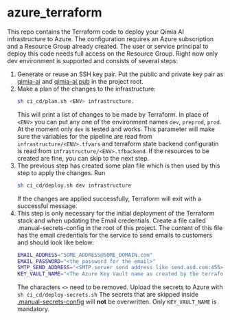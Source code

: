 # azure_terraform
This repo contains the Terraform code to deploy your Qimia AI infrastructure to Azure.
The configuration requires an Azure subscription and a Resource Group already created.
The user or service principal to deploy this code needs full access on the Resource Group. 
Right now only dev environment is supported and consists of several steps:
1. Generate or reuse an SSH key pair.
   Put the public and private key pair as  [qimia-ai](qimia-ai) and [qimia-ai.pub](qimia-ai.pub) in the project root.
1. Make a plan of the changes to the infrastructure:
    ```bash
   sh ci_cd/plan.sh <ENV> infrastructure.
   ```
   This will print a list of changes to be made by Terraform. In place of `<ENV>` you can put any one of the environment names `dev`, `preprod`, `prod`. At the moment only `dev` is tested and works.
   This parameter will make sure the variables for the pipeline are read from `infrastructure/<ENV>.tfvars` and terraform state backend configuratin is read from `infrastructure/<ENV>.tfbackend`.
   If the resources to be created are fine, you can skip to the next step.
2. The previous step has created some plan file which is then used by this step to apply the changes.
   Run
   ```bash
   sh ci_cd/deploy.sh dev infrastructure
   ```
   If the changes are applied successfully, Terraform will exit with a successful message.
3. This step is only necessary for the initial deployment of the Terraform stack and when updating the Email credentials.
   Create a file called .manual-secrets-config in the root of this project. 
   The content of this file has the email credentials for the service to send emails to customers and should look like below:
   ```bash
   EMAIL_ADDRESS="SOME_ADDRESS@SOME_DOMAIN.com"
   EMAIL_PASSWORD="<the password for the email>"
   SMTP_SEND_ADDRESS="<SMTP server send address like send.asd.com:456>"
   KEY_VAULT_NAME="<The Azure Key Vault name as created by the terraform to place the secrets in>"
   ```
   The characters `<>` need to be removed.
   Upload the secrets to Azure with `sh ci_cd/deploy-secrets.sh` 
   The secrets that are skipped inside [.manual-secrets-config](.manual-secrets-config) will **not** be overwritten. 
   Only `KEY_VAULT_NAME` is mandatory.  